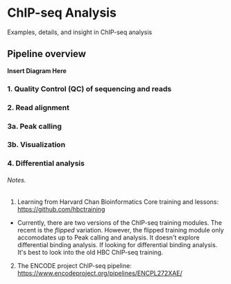 # ChIP-seq Analysis
Examples, details, and insight in ChIP-seq analysis 
## Pipeline overview

**Insert Diagram Here**

### 1. Quality Control (QC) of sequencing and reads


### 2. Read alignment
### 3a. Peak calling
### 3b. Visualization
### 4. Differential analysis

###### Notes.
1. Learning from Harvard Chan Bioinformatics Core training and lessons: https://github.com/hbctraining
  * Currently, there are two versions of the ChIP-seq training modules. The recent is the *flipped* variation. However, the flipped training module only accomodates up to Peak calling and analysis. It doesn't explore differential binding analysis. If looking for differential binding analysis. It's best to look into the old HBC ChIP-seq training.
2. The ENCODE project ChIP-seq pipeline: https://www.encodeproject.org/pipelines/ENCPL272XAE/
